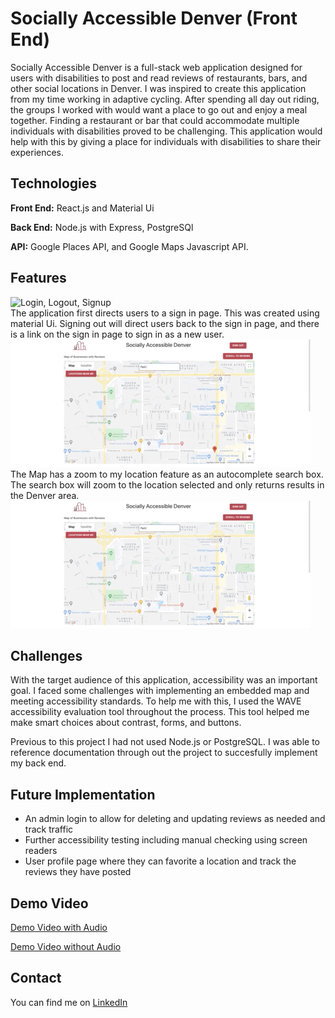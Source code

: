 # Socially Accessible Denver (Front End) 
Socially Accessible Denver is a full-stack web application designed for users with disabilities to post and read reviews of restaurants, bars, and other social locations in Denver. I was inspired to create this application from my time working in adaptive cycling. After spending all day out riding, the groups I worked with would want a place to go out and enjoy a meal together. Finding a restaurant or bar that could accommodate multiple individuals with disabilities proved to be challenging. This application would help with this by giving a place for individuals with disabilities to share their experiences. 

## Technologies 
**Front End:** React.js and Material Ui

**Back End:** Node.js with Express, PostgreSQl

**API:** Google Places API, and Google Maps Javascript API.

## Features
![Login, Logout, Signup](./GifsForReadMe/SignIn.gif)
<br>
The application first directs users to a sign in page. This was created using material Ui. Signing out will direct users back to the sign in page, and there is a link on the sign in page to sign in as a new user. 
<br>
![Map Features](./GifsForReadMe/MapFeatures.gif)
<br> 
The Map has a zoom to my location feature as an autocomplete search box. The search box will zoom to the location selected and only returns results in the Denver area. 
![ReviewFeature](./GifsForReadMe/MapFeatures.gif) 


## Challenges
With the target audience of this application, accessibility was an important goal. I faced some challenges with implementing an embedded map and meeting accessibility standards. To help me with this, I used the WAVE accessibility evaluation tool throughout the process. This tool helped me make smart choices about contrast, forms, and buttons. 

Previous to this project I had not used Node.js or PostgreSQL. I was able to reference documentation through out the project to succesfully implement my back end.

## Future Implementation
* An admin login to allow for deleting and updating reviews as needed and track traffic 
* Further accessibility testing including manual checking using screen readers 
* User profile page where they can favorite a location and track the reviews they have posted 

## Demo Video 
[Demo Video with Audio](https://www.youtube.com/watch?v=81MHBvVuVqE&t=2s) 

[Demo Video without Audio](https://www.youtube.com/watch?v=NZ8C9ButCNU&t=1s)

## Contact 
You can find me on [LinkedIn](https://www.linkedin.com/in/jagrenier/)
